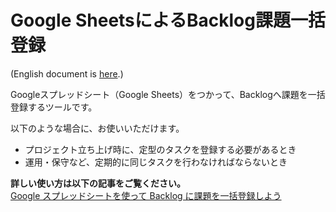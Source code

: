 # Google SheetsによるBacklog課題一括登録

(English document is [here](./README_en.md).)

Googleスプレッドシート（Google Sheets）をつかって、Backlogへ課題を一括登録するツールです。

以下のような場合に、お使いいただけます。

* プロジェクト立ち上げ時に、定型のタスクを登録する必要があるとき
* 運用・保守など、定期的に同じタスクを行わなければならないとき

**詳しい使い方は以下の記事をご覧ください。**  
[Google スプレッドシートを使って Backlog に課題を一括登録しよう](https://support-ja.backlog.com/hc/ja/articles/360042820873?ref=github)
